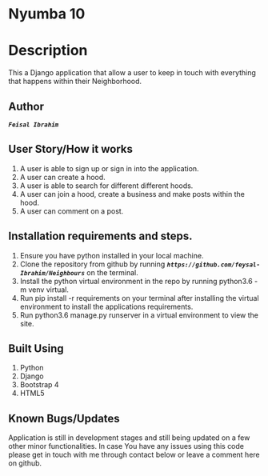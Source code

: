 # Nyumba 10
# Description
This a Django application that allow a user to keep in touch with everything that happens within their Neighborhood.
## Author
**_`Feisal Ibrahim`_**
## User Story/How it works
1. A user is able to sign up or sign in into the application.
2. A user can create a hood.
3. A user is able to search for different different hoods.
4. A user can join a hood, create a business and make posts within the hood.
5. A user can comment on a post.
## Installation requirements and steps.
1. Ensure you have python installed in your local machine.
2. Clone the repository from github by running **_`https://github.com/feysal-Ibrahim/Neighbours`_** on the terminal.
3. Install the python virtual environment in the repo by running python3.6 -m venv virtual.
4. Run pip install -r requirements on your terminal after installing the virtual environment to install the applications requirements.
5. Run python3.6 manage.py runserver in a virtual environment to view the site.
## Built Using
1. Python
2. Django
3. Bootstrap 4
4. HTML5
## Known Bugs/Updates
Application is still in development stages and still being updated on a few other minor functionalities. In case You have any issues using this code please get in touch with me through contact below or leave a comment here on github.
##
##
##
##
##
##
##
##